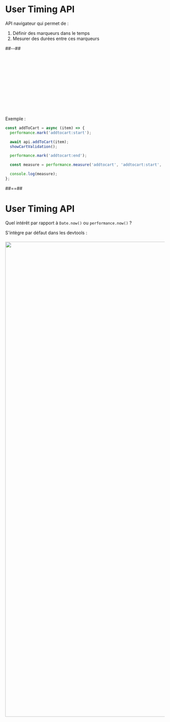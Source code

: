 <!-- .slide: class="two-column with-code " -->

# User Timing API

API navigateur qui permet de :

1. Définir des marqueurs dans le temps
2. Mesurer des durées entre ces marqueurs

##--##

<div style="margin-top: 205px;">

Exemple :

```js
const addToCart = async (item) => {
  performance.mark('addtocart:start');

  await api.addToCart(item);
  showCartValidation();

  performance.mark('addtocart:end');

  const measure = performance.measure('addtocart', 'addtocart:start', 'addtocart:end');

  console.log(measure);
};
```

</div>
<!-- .element: class="fragment" data-fragment-index="1"-->

##==##

<!-- .slide: class="two-column with-code " -->

# User Timing API

Quel intérêt par rapport à `Date.now()` ou `performance.now()` ?

<div>

S'intègre par défaut dans les devtools :

<img src="./assets/images/05-custom-metrics/user-timing-devtools.png" style="width: 1500px; height: auto; display: block; margin-top: 20px;" />

</div>

<!-- .element: class="fragment" data-fragment-index="1"-->
